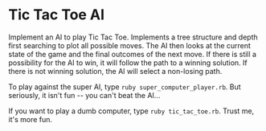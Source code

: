 # Tic Tac Toe AI
Implement an AI to play Tic Tac Toe. Implements a tree structure and depth first searching to plot all possible moves. The AI then looks at the current state of the game and the final outcomes of the next move. If there is still a possibility for the AI to win, it will follow the path to a winning solution. If there is not winning solution, the AI will select a non-losing path.

To play against the super AI, type `ruby super_computer_player.rb`. But seriously, it isn't fun -- you can't beat the AI...

If you want to play a dumb computer, type `ruby tic_tac_toe.rb`. Trust me, it's more fun.